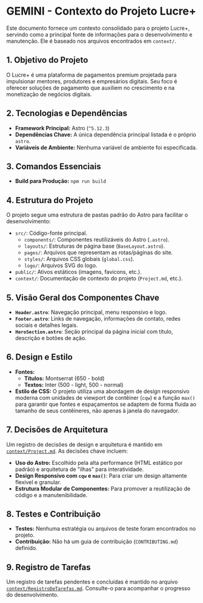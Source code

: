 # GEMINI - Contexto do Projeto Lucre+

Este documento fornece um contexto consolidado para o projeto Lucre+, servindo como a principal fonte de informações para o desenvolvimento e manutenção. Ele é baseado nos arquivos encontrados em `context/`.

## 1. Objetivo do Projeto

O Lucre+ é uma plataforma de pagamentos premium projetada para impulsionar mentores, produtores e empresários digitais. Seu foco é oferecer soluções de pagamento que auxiliem no crescimento e na monetização de negócios digitais.

## 2. Tecnologias e Dependências

- **Framework Principal:** Astro (`^5.12.3`)
- **Dependências Chave:** A única dependência principal listada é o próprio `astro`.
- **Variáveis de Ambiente:** Nenhuma variável de ambiente foi especificada.

## 3. Comandos Essenciais

- **Build para Produção:** `npm run build`

## 4. Estrutura do Projeto

O projeto segue uma estrutura de pastas padrão do Astro para facilitar o desenvolvimento:

- `src/`: Código-fonte principal.
  - `components/`: Componentes reutilizáveis do Astro (`.astro`).
  - `layouts/`: Estruturas de página base (`BaseLayout.astro`).
  - `pages/`: Arquivos que representam as rotas/páginas do site.
  - `styles/`: Arquivos CSS globais (`global.css`).
  - `logo/`: Arquivos SVG do logo.
- `public/`: Ativos estáticos (imagens, favicons, etc.).
- `context/`: Documentação de contexto do projeto (`Project.md`, etc.).

## 5. Visão Geral dos Componentes Chave

- **`Header.astro`**: Navegação principal, menu responsivo e logo.
- **`Footer.astro`**: Links de navegação, informações de contato, redes sociais e detalhes legais.
- **`HeroSection.astro`**: Seção principal da página inicial com título, descrição e botões de ação.

## 6. Design e Estilo

- **Fontes:**
  - **Títulos:** Montserrat (650 - bold)
  - **Textos:** Inter (500 - light, 500 - normal)
- **Estilo de CSS:** O projeto utiliza uma abordagem de design responsivo moderna com unidades de viewport de contêiner (`cqw`) e a função `max()` para garantir que fontes e espaçamentos se adaptem de forma fluida ao tamanho de seus contêineres, não apenas à janela do navegador.

## 7. Decisões de Arquitetura

Um registro de decisões de design e arquitetura é mantido em [`context/Project.md`](context/Project.md). As decisões chave incluem:

- **Uso do Astro:** Escolhido pela alta performance (HTML estático por padrão) e arquitetura de "ilhas" para interatividade.
- **Design Responsivo com `cqw` e `max()`**: Para criar um design altamente flexível e granular.
- **Estrutura Modular de Componentes:** Para promover a reutilização de código e a manutenibilidade.

## 8. Testes e Contribuição

- **Testes:** Nenhuma estratégia ou arquivos de teste foram encontrados no projeto.
- **Contribuição:** Não há um guia de contribuição (`CONTRIBUTING.md`) definido.

## 9. Registro de Tarefas

Um registro de tarefas pendentes e concluídas é mantido no arquivo [`context/RegistroDeTarefas.md`](context/RegistroDeTarefas.md). Consulte-o para acompanhar o progresso do desenvolvimento.
